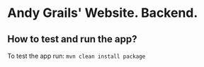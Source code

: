 # Andy Grails' Website. Backend.

## How to test and run the app?

To test the app run: `mvn clean install package`